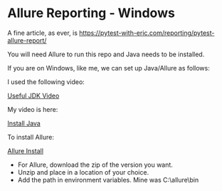 # Allure Reporting - Windows

A fine article, as ever, is https://pytest-with-eric.com/reporting/pytest-allure-report/

You will need Allure to run this repo and Java needs to be installed.

If you are on Windows, like me, we can set up Java/Allure as follows:

I used the following video:

[Useful JDK Video](https://www.youtube.com/watch?v=-O4QVijnA7Y)

My video is here:

[Install Java](https://youtu.be/rSBF74Ydm58)

To install Allure: 

[Allure Install](https://www.youtube.com/watch?v=Y4S2UUPsNP4)

- For Allure, download the zip of the version you want.
- Unzip and place in a location of your choice.
- Add the path in environment variables. Mine was C:\allure\bin






